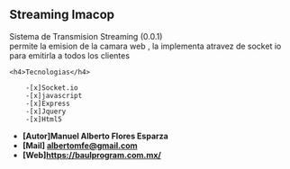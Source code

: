
## Streaming Imacop

<p>
	Sistema de Transmision Streaming (0.0.1)<br>
	permite la emision de la camara web ,
	la implementa atravez de socket io para emitirla a todos los clientes

	<h4>Tecnologias</h4>

		-[x]Socket.io
		-[x]javascript
		-[x]Express 		
		-[x]Jquery
		-[x]Html5

</p>

- **[Autor]Manuel Alberto Flores Esparza**
- **[Mail] albertomfe@gmail.com**
- **[Web]https://baulprogram.com.mx/**
